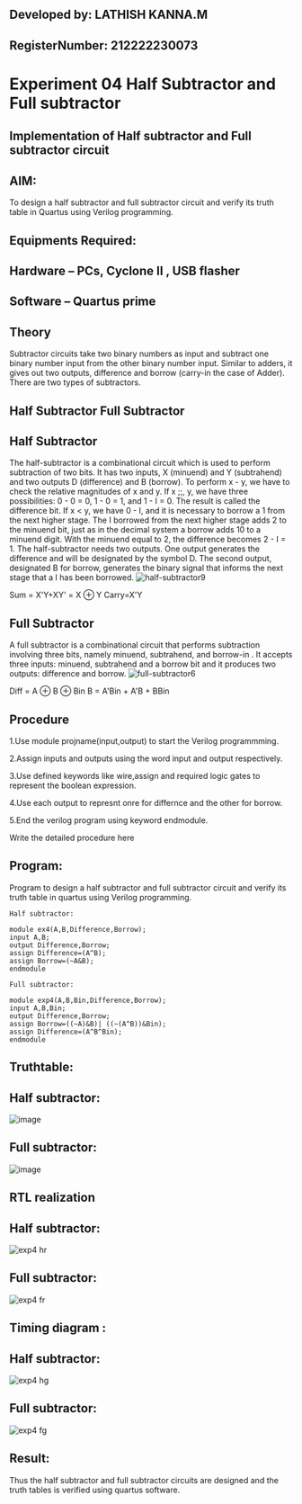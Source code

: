 
## Developed by: LATHISH KANNA.M
## RegisterNumber:  212222230073


# Experiment 04 Half Subtractor and Full subtractor
## Implementation of Half subtractor and Full subtractor circuit
## AIM:
To design a half subtractor and full subtractor circuit and verify its truth table in Quartus using Verilog programming.

## Equipments Required:
## Hardware – PCs, Cyclone II , USB flasher
## Software – Quartus prime
## Theory
Subtractor circuits take two binary numbers as input and subtract one binary number input from the other binary number input. Similar to adders, it gives out two outputs, difference and borrow (carry-in the case of Adder). There are two types of subtractors.

## Half Subtractor Full Subtractor
## Half Subtractor
The half-subtractor is a combinational circuit which is used to perform subtraction of two bits. It has two inputs, X (minuend) and Y (subtrahend) and two outputs D (difference) and B (borrow). To perform x - y, we have to check the relative magnitudes of x and y. If x ;;, y, we have three possibilities: 0 - 0 = 0, 1 - 0 = 1, and 1 - I = 0. The result is called the difference bit. If x < y, we have 0 - I, and it is necessary to borrow a 1 from the next higher stage. The I borrowed from the next higher stage adds 2 to the minuend bit, just as in the decimal system a borrow adds 10 to a minuend digit. With the minuend equal to 2, the difference becomes 2 - I = 1. The half-subtractor needs two outputs. One output generates the difference and will be designated by the symbol D. The second output, designated B for borrow, generates the binary signal that informs the next stage that a I has been borrowed.
![half-subtractor9](https://user-images.githubusercontent.com/36288975/166112538-58c3bc7c-ee5d-4e6a-ac8d-8e8328efe27a.png)


Sum = X'Y+XY' = X ⊕ Y
Carry=X'Y

## Full Subtractor
A full subtractor is a combinational circuit that performs subtraction involving three bits, namely minuend, subtrahend, and borrow-in . It accepts three inputs: minuend, subtrahend and a borrow bit and it produces two outputs: difference and borrow. 
![full-subtractor6](https://user-images.githubusercontent.com/36288975/166112541-24c68359-3de8-4674-ae22-8272ffc385ed.png)


Diff = A ⊕ B ⊕ Bin B = A'Bin + A'B + BBin

## Procedure

1.Use module projname(input,output) to start the Verilog programmming.

2.Assign inputs and outputs using the word input and output respectively.

3.Use defined keywords like wire,assign and required logic gates to represent the boolean expression.

4.Use each output to represnt onre for differnce and the other for borrow.

5.End the verilog program using keyword endmodule.


Write the detailed procedure here 


## Program:
Program to design a half subtractor and full subtractor circuit and verify its truth table in quartus using Verilog programming.
```
Half subtractor:

module ex4(A,B,Difference,Borrow);
input A,B;
output Difference,Borrow;
assign Difference=(A^B);
assign Borrow=(~A&B);
endmodule 

Full subtractor:

module exp4(A,B,Bin,Difference,Borrow);
input A,B,Bin;
output Difference,Borrow;
assign Borrow=((~A)&B)| ((~(A^B))&Bin);
assign Difference=(A^B^Bin);
endmodule

```
## Truthtable:

## Half subtractor:

![image](https://github.com/Pavithraramasaamy/Experiment--03-Half-Subtractor-and-Full-subtractor/assets/118596964/b96990dd-e9c5-43e9-9649-4258069ae83a)

## Full subtractor:

![image](https://github.com/Pavithraramasaamy/Experiment--03-Half-Subtractor-and-Full-subtractor/assets/118596964/f11c293e-9f11-4fb4-92f8-d4465af1d3e5)

##  RTL realization

## Half subtractor:

![exp4 hr](https://github.com/Pavithraramasaamy/Experiment--03-Half-Subtractor-and-Full-subtractor/assets/118596964/82829837-d41e-4396-80fe-6de88046201b)

## Full subtractor:


![exp4 fr](https://github.com/Pavithraramasaamy/Experiment--03-Half-Subtractor-and-Full-subtractor/assets/118596964/4cf013af-ea74-446f-a1a8-08f5025d8bd9)



## Timing diagram :

## Half subtractor:


![exp4 hg](https://github.com/Pavithraramasaamy/Experiment--03-Half-Subtractor-and-Full-subtractor/assets/118596964/9c69a43a-0104-4ab7-b88d-8a065fcb78ec)


## Full subtractor:

![exp4 fg](https://github.com/Pavithraramasaamy/Experiment--03-Half-Subtractor-and-Full-subtractor/assets/118596964/991c237f-8fc9-4b51-b2c5-9c3f17c7f52f)

## Result:
Thus the half subtractor and full subtractor circuits are designed and the truth tables is verified using quartus software.
